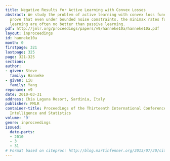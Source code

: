 ```yaml
---
title: Negative Results for Active Learning with Convex Losses
abstract: We study the problem of active learning with convex loss functions.  We
  prove that even under bounded noise constraints, the minimax rates for proper active
  learning are often no better than passive learning.
pdf: http://jmlr.org/proceedings/papers/v9/hanneke10a/hanneke10a.pdf
layout: inproceedings
id: hanneke10a
month: 0
firstpage: 321
lastpage: 325
page: 321-325
sections: 
author:
- given: Steve
  family: Hanneke
- given: Liu
  family: Yang
reponame: v9
date: 2010-03-31
address: Chia Laguna Resort, Sardinia, Italy
publisher: PMLR
container-title: Proceedings of the Thirteenth International Conference on Artificial
  Intelligence and Statistics
volume: '9'
genre: inproceedings
issued:
  date-parts:
  - 2010
  - 3
  - 31
# Format based on citeproc: http://blog.martinfenner.org/2013/07/30/citeproc-yaml-for-bibliographies/
---
```

